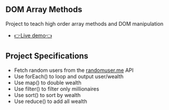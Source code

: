 ## DOM Array Methods

Project to teach high order array methods and DOM manipulation

- [👉Live demo👈](https://fathyelgazar.github.io/JS-mini-projects/dom-array-methods/)

## Project Specifications

- Fetch random users from the [randomuser.me](https://randomuser.me) API
- Use forEach() to loop and output user/wealth
- Use map() to double wealth
- Use filter() to filter only millionaires
- Use sort() to sort by wealth
- Use reduce() to add all wealth
